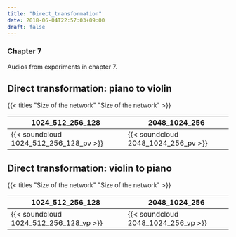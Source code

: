 ```yaml
---
title: "Direct_transformation"
date: 2018-06-04T22:57:03+09:00
draft: false
---
```



### Chapter 7

Audios from experiments in chapter 7.


## Direct transformation: piano to violin

{{< titles "Size of the network" "Size of the network" >}}

| 1024_512_256_128 | 2048_1024_256 |
|----|----------|
| {{< soundcloud 1024_512_256_128_pv >}} | {{< soundcloud 2048_1024_256_pv >}} |


## Direct transformation: violin to piano

{{< titles "Size of the network" "Size of the network" >}}

| 1024_512_256_128 | 2048_1024_256 |
|----|----------|
| {{< soundcloud 1024_512_256_128_vp >}} | {{< soundcloud 2048_1024_256_vp >}} |
